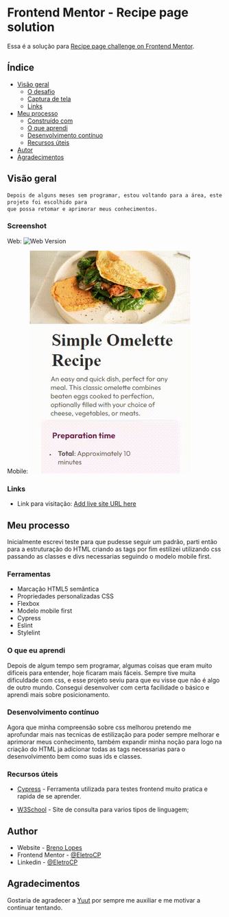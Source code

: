 # Frontend Mentor - Recipe page solution

Essa é a solução para [Recipe page challenge on Frontend Mentor](https://www.frontendmentor.io/challenges/recipe-page-KiTsR8QQKm).

## Índice

- [Visão geral](#visão-geral)
  - [O desafio](#o-desafio)
  - [Captura de tela](#capturad-de-tela)
  - [Links](#links)
- [Meu processo](#meu-processo)
  - [Construído com](#construído-com)
  - [O que aprendi](#o-que-aprendi)
  - [Desenvolvimento contínuo](#desenvolvimento-contínuo)
  - [Recursos úteis](#useful-resources)
- [Autor](#autor)
- [Agradecimentos](#agradecimentos)

## Visão geral
    Depois de alguns meses sem programar, estou voltando para a área, este projeto foi escolhido para 
    que possa retomar e aprimorar meus conhecimentos.

### Screenshot

  Web: ![Web Version](readme/desktop.gif)

  Mobile: ![Mobile Version](readme/mobile.gif)

### Links

- Link para visitação: [Add live site URL here](https://eletrocp.github.io/Recipe-page/)

## Meu processo

Inicialmente escrevi teste para que pudesse seguir um padrão, parti então para a estruturação do HTML criando as tags
por fim estilizei utilizando css passando as classes e divs necessarias seguindo o modelo mobile first.

### Ferramentas

- Marcação HTML5 semântica
- Propriedades personalizadas CSS
- Flexbox
- Modelo mobile first
- Cypress
- Eslint
- Stylelint

### O que eu aprendi

Depois de algum tempo sem programar, algumas coisas que eram muito dificeis para entender, hoje ficaram mais fáceis.
Sempre tive muita dificuldade com css, e esse projeto seviu para que eu visse que não é algo de outro mundo.
Consegui desenvolver com certa facilidade o básico e aprendi mais sobre posicionamento.

### Desenvolvimento contínuo

Agora que minha compreensão sobre css melhorou pretendo me aprofundar mais nas tecnicas de estilização para poder
sempre melhorar e aprimorar meus conhecimento, também expandir minha noção para logo na criação do HTML ja adicionar todas
as tags necessarias para o desenvolvimento bem como suas ids e classes.

### Recursos úteis

- [Cypress](https://www.cypress.io/) - Ferramenta utilizada para testes frontend muito pratica e rapida de se aprender.

- [W3School](https://www.w3schools.com/css/) - Site de consulta para varios tipos de linguagem;

## Author

- Website - [Breno Lopes](https://eletrocp.github.io/Portifolio/)
- Frontend Mentor - [@EletroCP](https://www.frontendmentor.io/profile/Eletrocp)
- Linkedin - [@EletroCP](https://www.linkedin.com/in/eletrocp/)

## Agradecimentos

Gostaria de agradecer a [Yuut](https://www.linkedin.com/in/ingride-reis-yuut/) por sempre me auxiliar e me motivar a continuar tentando.
